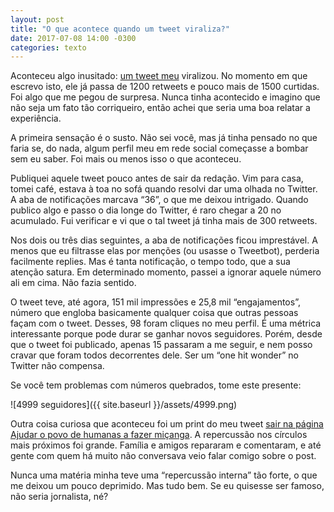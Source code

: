 ```yaml
---
layout: post
title: "O que acontece quando um tweet viraliza?"
date: 2017-07-08 14:00 -0300
categories: texto
---
```

Aconteceu algo inusitado: [um tweet meu](https://twitter.com/ghedin/status/882315870520975360) viralizou. No momento em que escrevo isto, ele já passa de 1200 retweets e pouco mais de 1500 curtidas. Foi algo que me pegou de surpresa. Nunca tinha acontecido e imagino que não seja um fato tão corriqueiro, então achei que seria uma boa relatar a experiência.

A primeira sensação é o susto. Não sei você, mas já tinha pensado no que faria se, do nada, algum perfil meu em rede social começasse a bombar sem eu saber. Foi mais ou menos isso o que aconteceu.

Publiquei aquele tweet pouco antes de sair da redação. Vim para casa, tomei café, estava à toa no sofá quando resolvi dar uma olhada no Twitter. A aba de notificações marcava “36”, o que me deixou intrigado. Quando publico algo e passo o dia longe do Twitter, é raro chegar a 20 no acumulado. Fui verificar e vi que o tal tweet já tinha mais de 300 retweets.

Nos dois ou três dias seguintes, a aba de notificações ficou imprestável. A menos que eu filtrasse elas por menções (ou usasse o Tweetbot), perderia facilmente replies. Mas é tanta notificação, o tempo todo, que a sua atenção satura. Em determinado momento, passei a ignorar aquele número ali em cima. Não fazia sentido.

O tweet teve, até agora, 151 mil impressões e 25,8 mil “engajamentos”, número que engloba basicamente qualquer coisa que outras pessoas façam com o tweet. Desses, 98 foram cliques no meu perfil. É uma métrica interessante porque pode durar se ganhar novos seguidores. Porém, desde que o tweet foi publicado, apenas 15 passaram a me seguir, e nem posso cravar que foram todos decorrentes dele. Ser um “one hit wonder” no Twitter não compensa.

Se você tem problemas com números quebrados, tome este presente:

![4999 seguidores]({{ site.baseurl }}/assets/4999.png)

Outra coisa curiosa que aconteceu foi um print do meu tweet [sair na página Ajudar o povo de humanas a fazer miçanga](https://www.facebook.com/ajudaropovodehumanasfazermicanga/posts/1013377828811324). A repercussão nos círculos mais próximos foi grande. Família e amigos repararam e comentaram, e até gente com quem há muito não conversava veio falar comigo sobre o post.

Nunca uma matéria minha teve uma “repercussão interna” tão forte, o que me deixou um pouco deprimido. Mas tudo bem. Se eu quisesse ser famoso, não seria jornalista, né?
